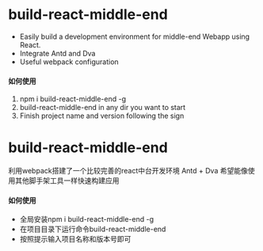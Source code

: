 # build-react-middle-end
+ Easily build a development environment for middle-end Webapp using React.
+ Integrate Antd and Dva
+ Useful webpack configuration 

#### 如何使用
1. npm i build-react-middle-end -g
2. build-react-middle-end in any dir you want to start
3. Finish project name and version following the sign



# build-react-middle-end
利用webpack搭建了一个比较完善的react中台开发环境
Antd + Dva
希望能像使用其他脚手架工具一样快速构建应用

#### 如何使用
- 全局安装npm i build-react-middle-end -g
- 在项目目录下运行命令build-react-middle-end
- 按照提示输入项目名称和版本号即可

